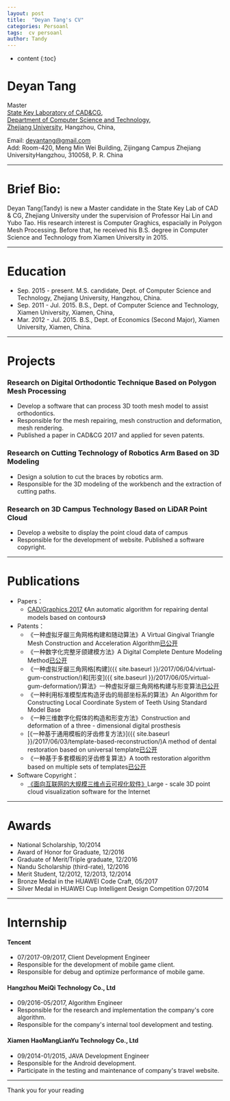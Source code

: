 ```yaml
---
layout: post
title:  "Deyan Tang's CV"
categories: Persoanl
tags:  cv persoanl
author: Tandy
---
```


* content
{:toc}






# Deyan Tang

Master  
[State Key Laboratory of CAD&CG](http://www.cad.zju.edu.cn/),   
[Department of Computer Science and Technology](http://www.cs.zju.edu.cn/),   
[Zhejiang University](http://www.zju.edu.cn/), Hangzhou, China,

Email: deyantang@gmail.com  
Add: Room-420, Meng Min Wei Building, Zijingang Campus Zhejiang UniversityHangzhou, 310058, P. R. China



---

# Brief Bio:

Deyan Tang(Tandy) is new a Master candidate in the State Key Lab of CAD & CG, Zhejiang University under the supervision of Professor Hai Lin and Yubo Tao. His research interest is Computer Graghics, espacially in Polygon Mesh Processing. Before that, he received his B.S. degree in Computer Science and Technology from Xiamen University in 2015.

---

# Education

- Sep. 2015 - present. M.S. candidate, Dept. of Computer Science and Technology, Zhejiang University, Hangzhou, China.
- Sep. 2011 - Jul. 2015. B.S., Dept. of Computer Science and Technology, Xiamen University, Xiamen, China,
- Mar. 2012 - Jul. 2015. B.S., Dept. of Economics (Second Major), Xiamen University, Xiamen, China.

---

# Projects

### Research on Digital Orthodontic Technique Based on Polygon Mesh Processing 
- Develop a software that can process 3D tooth mesh model to assist orthodontics.
- Responsible for the mesh repairing, mesh construction and deformation, mesh rendering.
- Published a paper in CAD&CG 2017 and applied for seven patents.

### Research on Cutting Technology of Robotics Arm Based on 3D Modeling
- Design a solution to cut the braces by robotics arm.
- Responsible for the 3D modeling of the workbench and the extraction of cutting paths.


### Research on 3D Campus Technology Based on LiDAR Point Cloud
- Develop a website to display the point cloud data of campus
- Responsible for the development of website. Published a software copyright.


---

# Publications

- Papers：
	- [CAD/Graphics 2017](http://cadcg2017.csu.edu.cn/) 《An automatic algorithm for repairing dental models based on contours》
- Patents：
	- 《一种虚拟牙龈三角网格构建和随动算法》A Virtual Gingival Triangle Mesh Construction and Acceleration Algorithm[已公开](http://cpquery.sipo.gov.cn/txnQueryBibliographicData.do?select-key:shenqingh=2016100803907&select-key:backPage=http%3A%2F%2Fcpquery.sipo.gov.cn%2F%2FtxnQueryOrdinaryPatents.do%3Fselect-key%253Ashenqingh%3D%26select-key%253Azhuanlimc%3D%26select-key%253Ashenqingrxm%3D%25E6%259D%25AD%25E5%25B7%259E%25E7%25BE%258E%25E9%25BD%2590%25E7%25A7%2591%25E6%258A%2580%25E6%259C%2589%25E9%2599%2590%25E5%2585%25AC%25E5%258F%25B8%26select-key%253Azhuanlilx%3D%26select-key%253Ashenqingr_from%3D%26select-key%253Ashenqingr_to%3D%26very-code%3D%26captchaNo%3D%26fanyeflag%3D1%26verycode%3Dfanye%26attribute-node%3Arecord_start-row%3D1%26attribute-node%3Arecord_page-row%3D10%26%23anchor&inner-flag:open-type=window&inner-flag:flowno=1509012242637)
	- 《一种数字化完整牙颌建模方法》A Digital Complete Denture Modeling Method[已公开](http://cpquery.sipo.gov.cn/txnQueryBibliographicData.do?select-key:shenqingh=2016103261750&select-key:backPage=http%3A%2F%2Fcpquery.sipo.gov.cn%2F%2FtxnQueryOrdinaryPatents.do%3Fselect-key%253Ashenqingh%3D%26select-key%253Azhuanlimc%3D%26select-key%253Ashenqingrxm%3D%25E6%259D%25AD%25E5%25B7%259E%25E7%25BE%258E%25E9%25BD%2590%25E7%25A7%2591%25E6%258A%2580%25E6%259C%2589%25E9%2599%2590%25E5%2585%25AC%25E5%258F%25B8%26select-key%253Azhuanlilx%3D%26select-key%253Ashenqingr_from%3D%26select-key%253Ashenqingr_to%3D%26very-code%3D%26captchaNo%3D%26fanyeflag%3D1%26verycode%3Dfanye%26attribute-node%3Arecord_start-row%3D1%26attribute-node%3Arecord_page-row%3D10%26%23anchor&inner-flag:open-type=window&inner-flag:flowno=1509012193401)
	- 《一种虚拟牙龈三角网格[构建]({{ site.baseurl }}/2017/06/04/virtual-gum-construction/)和[形变]({{ site.baseurl }}/2017/06/05/virtual-gum-deformation/)算法》一种虚拟牙龈三角网格构建与形变算法[已公开](http://cpquery.sipo.gov.cn/txnQueryBibliographicData.do?select-key:shenqingh=201611236781X&select-key:backPage=http%3A%2F%2Fcpquery.sipo.gov.cn%2F%2FtxnQueryOrdinaryPatents.do%3Fselect-key%253Ashenqingh%3D%26select-key%253Azhuanlimc%3D%26select-key%253Ashenqingrxm%3D%25E6%259D%25AD%25E5%25B7%259E%25E7%25BE%258E%25E9%25BD%2590%25E7%25A7%2591%25E6%258A%2580%25E6%259C%2589%25E9%2599%2590%25E5%2585%25AC%25E5%258F%25B8%26select-key%253Azhuanlilx%3D%26select-key%253Ashenqingr_from%3D%26select-key%253Ashenqingr_to%3D%26very-code%3D%26captchaNo%3D%26fanyeflag%3D1%26verycode%3Dfanye%26attribute-node%3Arecord_start-row%3D1%26attribute-node%3Arecord_page-row%3D10%26%23anchor&inner-flag:open-type=window&inner-flag:flowno=1509012148678)
	- 《一种利用标准模型库构造牙齿的局部坐标系的算法》An Algorithm for Constructing Local Coordinate System of Teeth Using Standard Model Base
	- 《一种三维数字化假体的构造和形变方法》Construction and deformation of a three - dimensional digital prosthesis
	- [《一种基于通用模板的牙齿修复方法》]({{ site.baseurl }}/2017/06/03/template-based-reconstruction/)A method of dental restoration based on universal template[已公开](http://cpquery.sipo.gov.cn/txnQueryBibliographicData.do?select-key:shenqingh=2017104544658&select-key:backPage=http%3A%2F%2Fcpquery.sipo.gov.cn%2F%2FtxnQueryOrdinaryPatents.do%3Fselect-key%253Ashenqingh%3D%26select-key%253Azhuanlimc%3D%26select-key%253Ashenqingrxm%3D%25E6%259D%25AD%25E5%25B7%259E%25E7%25BE%258E%25E9%25BD%2590%25E7%25A7%2591%25E6%258A%2580%25E6%259C%2589%25E9%2599%2590%25E5%2585%25AC%25E5%258F%25B8%26select-key%253Azhuanlilx%3D%26select-key%253Ashenqingr_from%3D%26select-key%253Ashenqingr_to%3D%26very-code%3D%26captchaNo%3D%26fanyeflag%3D1%26verycode%3Dfanye%26attribute-node%3Arecord_start-row%3D1%26attribute-node%3Arecord_page-row%3D10%26%23anchor&inner-flag:open-type=window&inner-flag:flowno=1509012109524)
	- 《一种基于多套模板的牙齿修复算法》A tooth restoration algorithm based on multiple sets of templates[已公开](http://cpquery.sipo.gov.cn/txnQueryBibliographicData.do?select-key:shenqingh=2017104481409&select-key:backPage=http%3A%2F%2Fcpquery.sipo.gov.cn%2F%2FtxnQueryOrdinaryPatents.do%3Fselect-key%253Ashenqingh%3D%26select-key%253Azhuanlimc%3D%26select-key%253Ashenqingrxm%3D%25E6%259D%25AD%25E5%25B7%259E%25E7%25BE%258E%25E9%25BD%2590%25E7%25A7%2591%25E6%258A%2580%25E6%259C%2589%25E9%2599%2590%25E5%2585%25AC%25E5%258F%25B8%26select-key%253Azhuanlilx%3D%26select-key%253Ashenqingr_from%3D%26select-key%253Ashenqingr_to%3D%26very-code%3D%26captchaNo%3D%26fanyeflag%3D1%26verycode%3Dfanye%26attribute-node%3Arecord_start-row%3D1%26attribute-node%3Arecord_page-row%3D10%26%23anchor&inner-flag:open-type=window&inner-flag:flowno=1509011925063)
- Software Copyright：
	- [《面向互联网的大规模三维点云可视化软件》](http://www.publics.com.cn/software/2015SR000968/)Large - scale 3D point cloud visualization software for the Internet

---

# Awards

- National Scholarship‚ 10/2014
- Award of Honor for Graduate, 12/2016
- Graduate of Merit/Triple graduate, 12/2016	
- Nandu Scholarship (third-rate), 12/2016
- Merit Student‚ 12/2012, 12/2013, 12/2014
- Bronze Medal in the HUAWEI Code Craft, 05/2017
- Silver Medal in HUAWEI Cup Intelligent Design Competition 07/2014

---

# Internship

#### Tencent
- 07/2017-09/2017‚ Client Development Engineer
- Responsible for the development of mobile game client.
- Responsible for debug and optimize performance of mobile game.	

#### Hangzhou MeiQi Technology Co., Ltd
- 09/2016-05/2017‚ Algorithm Engineer
- Responsible for the research and implementation the company's core algorithm.
- Responsible for the company's internal tool development and testing.


#### Xiamen HaoMangLianYu Technology Co., Ltd
- 09/2014-01/2015‚ JAVA Development Engineer
- Responsible for the Android development.
- Participate in the testing and maintenance of company's travel website.

---

 


Thank you for your reading